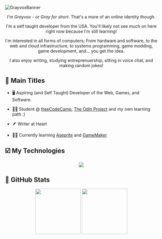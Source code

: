 ![GrayvoxBanner](https://github.com/Grayvox/Grayvox/assets/144566632/12444032-824b-4fe6-b16a-f04a1776e7dd)

<div id="bio">
  <p align="center"><em>I'm Grayvox - or Gray for short.</em> That's a more of an online identity though.</p>
  <p align="center">I'm a self taught developer from the USA. You'll likely not see much on here right now because I'm still learning!</p>
  <p align="center">I'm interested in all forms of computers; From hardware and software, to the web and cloud infrastructure, to systems programming, game modding, game development, and... you get the idea.</p>
  <p align="center">I also enjoy writing, studying entreprenuership, sitting in voice chat, and making random jokes!</p>
</div>

## 📌 Main Titles

- 🖥️ Aspiring (and Self Taught) Developer of the Web, Games, and Software.

- 👨‍🎓 Student @ [freeCodeCamp](https://www.freecodecamp.org/), [The Odin Project](https://www.theodinproject.com) and my own learning path :)

- 🪶 Writer at Heart

- 🐱‍💻 Currently learning [Aseprite](https://www.aseprite.org/) and [GameMaker](https://gamemaker.io/)

## ☑️ My Technologies

<div id="my-technologies" align="center">
  <a href="https://skillicons.dev">
    <img src="https://skillicons.dev/icons?i=html,css,javascript,discord,nodejs,jest,java,git,github,vscode,idea,wordpress" />
  </a>
</div>

## 🎲 GitHub Stats

<div align="center">
  <img height="150" width="auto" src="https://github-readme-stats.vercel.app/api?username=Grayvox&theme=algolia&show_icons=true&hide_border=true&count_private=true">
  <img height="150" width="auto" src="https://github-readme-stats.vercel.app/api/top-langs/?username=Grayvox&theme=algolia&show_icons=true&hide_border=true&layout=compact">
</div>

